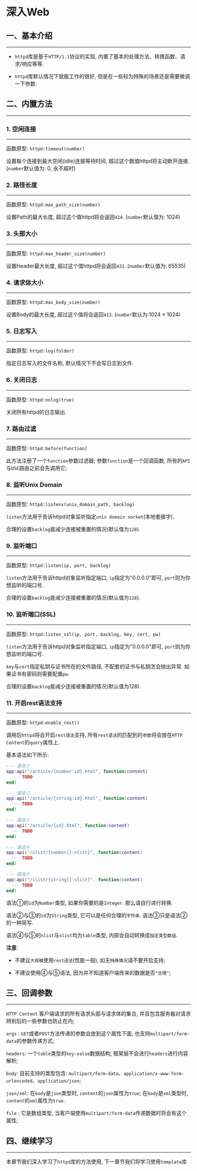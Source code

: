 # 深入Web

## 一、基本介绍

---

  * `httpd`库是基于`HTTP/1.1`协议的实现, 内置了基本的处理方法、转换函数、请求/响应等等.

  * `httpd`库默认情况下就能工作的很好, 但是在一些较为特殊的场景还是需要微调一下参数.


## 二、内置方法

---

### 1. 空闲连接

---

  函数原型: `httpd:timeout(number)`

  设置每个连接到最大空闲(idle)连接等待时间, 超过这个数值httpd将主动断开连接. (`number`默认值为: 0, 永不超时)


### 2. 路径长度

---

  函数原型: `httpd:max_path_size(number)`

  设置Path的最大长度, 超过这个值httpd将会返回`414`. (`number`默认值为: 1024)

### 3. 头部大小

---

  函数原型: `httpd:max_header_size(number)`

  设置Header最大长度, 超过这个值httpd将会返回`431`. (`number`默认值为: 65535)


### 4. 请求体大小

---

  函数原型: `httpd:max_body_size(number)`

  设置Body的最大长度, 超过这个值将会返回`413`. (`number`默认为:1024 * 1024)

### 5. 日志写入

---

  函数原型: `httpd:log(folder)`

  指定日志写入的文件名称, 默认情况下不会写日志到文件.

### 6. 关闭日志

---

  函数原型: `httpd:nolog(true)`

  关闭所有httpd的日志输出.

### 7. 路由过滤

---

  函数原型: `httpd:before(function)`

  此方法注册了一个`function`参数过滤器; 参数`function`是一个回调函数, 所有的`API`与`USE`路由之前会先调用它;

### 8. 监听Unix Domain

---

  函数原型: `httpd:listenx(unix_domain_path, backlog)`

  `listen`方法用于告诉httpd对象监听指定`unix domain socket`(本地套接字).

  合理的设置`backlog`能减少连接被重置的情况(默认值为`128`).

### 9. 监听端口

---

  函数原型: `httpd:listen(ip, port, backlog)`

  `listen`方法用于告诉httpd对象监听指定端口, `ip`指定为"0.0.0.0"即可, `port`则为你想监听的端口号.

  合理的设置`backlog`能减少连接被重置的情况(默认值为`128`).

### 10. 监听端口(SSL)

---

  函数原型: `httpd:listen_ssl(ip, port, backlog, key, cert, pw)`

  `listen`方法用于告诉httpd对象监听指定端口, `ip`指定为"0.0.0.0"即可, `port`则为你想监听的端口号. 

  `key`与`cert`指定私钥与证书所在的文件路径, 不配套的证书与私钥怎会抛出异常. 如果证书有密码则需要配置`pw`.

  合理的设置`backlog`能减少连接被重置的情况(默认值为128).

### 11. 开启rest语法支持

---

  函数原型: `httpd:enable_rest()`

  调用后`httpd`将会开启`rest语法`支持, 所有`rest语法`的匹配到的`参数`将会放在`HTTP Content`的`query`属性上.

  基本语法如下所示:

```lua
--- 语法①
app:api("/article/{number:id}.html", function(content)
  --- TODO
end)

--- 语法②
app:api("/article/{string:id}.html", function(content)
  --- TODO
end)

--- 语法③
app:api("/article/{id}.html", function(content)
  --- TODO
end)

--- 语法④
app:api("/nlist/{number[]:nlist}", function(content)
  --- TODO
end)

--- 语法⑤
app:api("/slist/{string[]:slist}", function(content)
  --- TODO
end)
```

  语法①的`id`为`Number`类型, 如果你需要的是`Integer`. 那么请自行进行转换.

  语法②与③的`id`为`String`类型, 它可以是任何合理的`字符串`. 语法③只是语法②的一种简写.

  语法④与⑤的`nlist`与`slist`均为`table`类型, 内部会自动转换成`指定类型数组`.

  <b>注意</b>:

  * 不建议`大规模`使用`rest语法`(性能一般), 如无`特殊情况`请不要开启支持;

  * 不建议使用④与⑤语法, 因为并不知道客户端传来的数据是否`"合理"`;

## 三、回调参数

---

  `HTTP Content` 客户端请求的所有请求头部与请求体的集合, 并且包含服务器对请求辨别后的一些参数也防止在内;

  `args` : `GET`或者`POST`方法传递的参数会放到这个属性下面, 也支持`multipart/form-data`的参数传递方式;

  `headers`: 一个`table`类型的`key-value`数据结构, 框架层不会进行`headers`进行内容解析;

  `body`: 目前支持的类型包含: `multipart/form-data`、`application/x-www-form-urlencoded`、`application/json`;

  `json/xml`: 在`body`是`json`类型时, `content`的`json`属性为`true`; 在`body`是`xml`类型时, `content`的`xml`属性为`true`.

  `file` : 它是数组类型, 当客户端使用`multipart/form-data`传递数据时将会有这个属性;

## 四、继续学习

---

  本章节我们深入学习了`httpd`库的方法使用, 下一章节我们将学习使用`template`库

